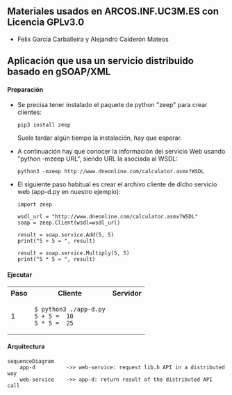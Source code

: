 ## Materiales usados en ARCOS.INF.UC3M.ES con Licencia GPLv3.0
  * Felix García Carballeira y Alejandro Calderón Mateos

## Aplicación que usa un servicio distribuido basado en gSOAP/XML

#### Preparación

* Se precisa tener instalado el paquete de python "zeep" para crear clientes:
  ```
  pip3 install zeep 
  ```
  Suele tardar algún tiempo la instalación, hay que esperar.

* A continuación hay que conocer la información del servicio Web usando "python -mzeep URL", siendo URL la asociada al WSDL:
  ```
  python3 -mzeep http://www.dneonline.com/calculator.asmx?WSDL
  ```

* El siguiente paso habitual es crear el archivo cliente de dicho servicio web (app-d.py en nuestro ejemplo):
  ```
  import zeep

  wsdl_url = "http://www.dneonline.com/calculator.asmx?WSDL"
  soap = zeep.Client(wsdl=wsdl_url) 

  result = soap.service.Add(5, 5)
  print("5 + 5 = ", result)

  result = soap.service.Multiply(5, 5)
  print("5 * 5 = ", result)
  ```


#### Ejecutar

<html>
<table>
<tr><th>Paso</th><th>Cliente</th><th>Servidor</th></tr>

<tr>
<td>1</td>
<td>

```
$ python3 ./app-d.py
5 + 5 =  10
5 * 5 =  25
```

</td>
<td>

```
```

</td>
</tr>

</table>
</html>


#### Arquitectura

```mermaid
sequenceDiagram
    app-d          ->> web-service: request lib.h API in a distributed way
    web-service    ->> app-d: return result of the distributed API call
```


